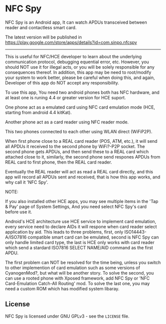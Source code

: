 # NFC Spy

NFC Spy is an Android app, It can watch APDUs transceived between reader and contactless smart card.

The latest version will be published in https://play.google.com/store/apps/details?id=com.sinpo.nfcspy

-------

This is useful for NFC/HCE developer to learn about the underlying communication protocol, debugging equential error, etc. However, you should NOT use it for illegal acts, or you will be solely responsible for any consequences thereof. In addition, this app may be need to root/modify your system to work better, please be careful when doing this, and again, Developer of this app do NOT accept any responsibility.

To use this app, You need two android phones both has NFC hardware, and at least one is runing 4.4 or greater version for HCE suport.

One phone act as a emulated card using NFC card emulation mode (HCE, starting from android 4.4 kitKat).

Another phone act as a card reader using NFC reader mode.

This two phones connected to each other using WLAN direct (WiFiP2P).

When first phone close to a REAL card reader (POS, ATM, etc.), it will send all APDUs it received to the second phone by WiFi?-P2P socket. The second phone gets APDUs, and then send these to a REAL card which attached close to it, similarly, the second phone send respones APDUs from REAL card to first phone, then the REAL card reader.

Eventually the REAL reader will act as read a REAL card directly, and this app will record all APDUs sent and received, that is how this app works, and why call it 'NFC Spy'.

NOTE:

If you also installed other HCE apps, you may see multiple items in the 'Tap & Pay' page of System Settings, And you need select NFC Spy's card before use it.

Android's HCE architecture use HCE service to implement card emulation, every service need to declare AIDs it will respone when card reader select application by aid. This leads to three problems, first, only ISO14443-A/ISO7816 compatible smart card can be emulated, second is NFC Spy can only handle limited card type, the last is HCE only works with card reader which send a stardard ISO7816 SELECT NAME/AID command as the first APDU.

The first problem can NOT be resolved for the time being, unless you switch to other implemention of card emulation such as some versions of CyanogenMod?, but what will be another story. To solve the second, you can use a rooted phone with Xposed framework, add NFC Spy or 'NFC Card-Emulation Catch-All Routing' mod. To solve the last one, you may need a custom ROM which has modified system libaray.



License
-------
NFC Spy is licensed under GNU GPLv3 - see the ``LICENSE`` file.



